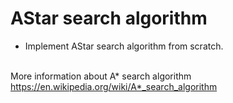 # AStar search algorithm
- Implement AStar search algorithm from scratch.<br><br>


More information about A* search algorithm<br>
https://en.wikipedia.org/wiki/A*_search_algorithm
